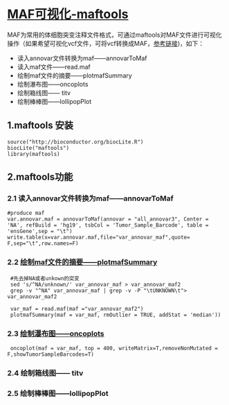 # [MAF可视化-maftools](http://bioconductor.org/packages/release/bioc/vignettes/maftools/inst/doc/maftools.html)

MAF为常用的体细胞突变注释文件格式，可通过maftools对MAF文件进行可视化操作（如果希望可视化vcf文件，可将vcf转换成MAF，[参考链接](https://github.com/mskcc/vcf2maf))，如下：
 - 读入annovar文件转换为maf——annovarToMaf
 - 读入maf文件——read.maf
 - 绘制maf文件的摘要——plotmafSummary
 - 绘制瀑布图——oncoplots
 - 绘制箱线图—— titv
 - 绘制棒棒图——lollipopPlot

## 1.maftools 安装
    source("http://bioconductor.org/biocLite.R")
    biocLite("maftools")
    library(maftools)
   
## 2.maftools功能
### 2.1 读入annovar文件转换为maf——annovarToMaf
    #produce maf
    var.annovar.maf = annovarToMaf(annovar = "all_annovar3", Center = 'NA', refBuild = 'hg19', tsbCol = 'Tumor_Sample_Barcode', table = 'ensGene',sep = "\t")
    write.table(x=var.annovar.maf,file="var_annovar_maf",quote= F,sep="\t",row.names=F)
    
### 2.2 [绘制maf文件的摘要——plotmafSummary]()
     #先去掉NA或者unkown的突变
     sed 's/^NA/unknown/' var_annovar_maf > var_annovar_maf2
     grep -v "^NA" var_annovar_maf | grep -v -P "\tUNKNOWN\t"> var_annovar_maf2

     var_maf = read.maf(maf ="var_annovar_maf2")
     plotmafSummary(maf = var_maf, rmOutlier = TRUE, addStat = 'median'))

### 2.3 [绘制瀑布图——oncoplots]()
     oncoplot(maf = var_maf, top = 400, writeMatrix=T,removeNonMutated = F,showTumorSampleBarcodes=T)
    
### 2.4 绘制箱线图—— titv
### 2.5 绘制棒棒图——lollipopPlot
